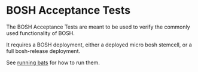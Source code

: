 # BOSH Acceptance Tests

The BOSH Acceptance Tests are meant to be used to verify the commonly used functionality of BOSH.

It requires a BOSH deployment, either a deployed micro bosh stemcell, or a full bosh-release deployment.

See [running bats](../docs/running_tests.md#bosh-acceptance-tests-bats) for how to run them.
